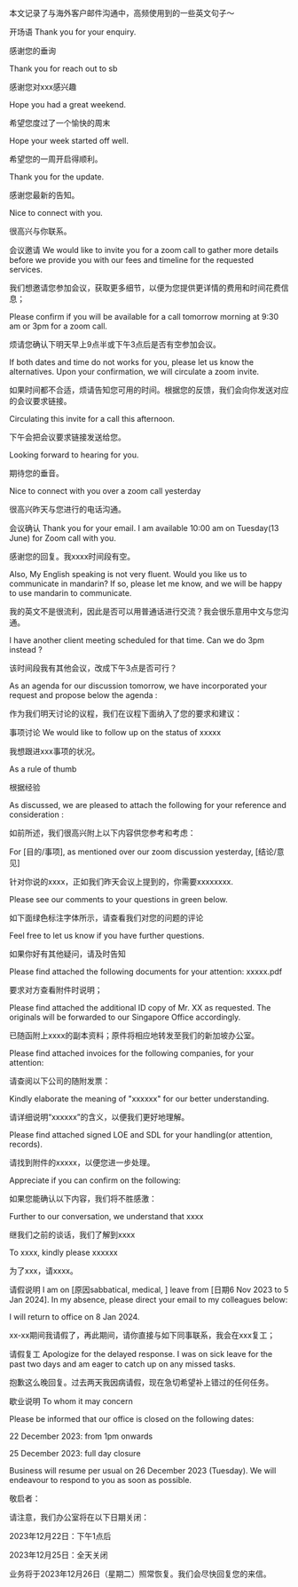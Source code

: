



本文记录了与海外客户邮件沟通中，高频使用到的一些英文句子～



开场语
Thank you for your enquiry.

感谢您的垂询

Thank you for reach out to sb

感谢您对xxx感兴趣

Hope you had a great weekend.

希望您度过了一个愉快的周末

Hope your week started off well.

希望您的一周开启得顺利。

Thank you for the update.

感谢您最新的告知。

Nice to connect with you.

很高兴与你联系。



会议邀请
We would like to invite you for a zoom call to gather more details before we provide you with our fees and timeline for the requested services.

我们想邀请您参加会议，获取更多细节，以便为您提供更详情的费用和时间花费信息；

Please confirm if you will be available for a call tomorrow morning at 9:30 am or 3pm for a zoom call.

烦请您确认下明天早上9点半或下午3点后是否有空参加会议。

If both dates and time do not works for you, please let us know the alternatives.  Upon your confirmation, we will circulate a zoom invite.

如果时间都不合适，烦请告知您可用的时间。根据您的反馈，我们会向你发送对应的会议要求链接。

Circulating this invite for a call this afternoon.

下午会把会议要求链接发送给您。

Looking forward to hearing for you.

期待您的垂音。

Nice to connect with you over a zoom call yesterday

很高兴昨天与您进行的电话沟通。



会议确认
Thank you for your email.  I am available 10:00 am on Tuesday(13 June) for Zoom call with you.

感谢您的回复。我xxxx时间段有空。

Also, My English speaking is not very fluent. Would you like us to communicate in mandarin? If so, please let me know, and we will be happy to use mandarin to communicate.

我的英文不是很流利，因此是否可以用普通话进行交流？我会很乐意用中文与您沟通。

I have another client meeting scheduled for that time. Can we do 3pm instead ?

该时间段我有其他会议，改成下午3点是否可行？

As an agenda for our discussion tomorrow, we have incorporated your request and propose below the agenda :

作为我们明天讨论的议程，我们在议程下面纳入了您的要求和建议：



事项讨论
We would like to follow up on the status of xxxxx

我想跟进xxx事项的状况。

As a rule of thumb

根据经验

As discussed, we are pleased to attach the following for your reference and consideration :

如前所述，我们很高兴附上以下内容供您参考和考虑：

For [目的/事项], as mentioned over our zoom discussion yesterday, [结论/意见]

针对你说的xxxx，正如我们昨天会议上提到的，你需要xxxxxxxx.

Please see our comments to your questions in green below.

如下面绿色标注字体所示，请查看我们对您的问题的评论

Feel free to let us know if you have further questions.

如果你好有其他疑问，请及时告知

Please find attached the following documents for your attention: xxxxx.pdf

要求对方查看附件时说明；

Please find attached the additional ID copy of Mr. XX as requested. The originals will be forwarded to our Singapore Office accordingly.

已随函附上xxxx的副本资料；原件将相应地转发至我们的新加坡办公室。

Please find attached invoices for the following companies, for your attention:

请查阅以下公司的随附发票：

Kindly elaborate the meaning of "xxxxxx" for our better understanding.

请详细说明“xxxxxx”的含义，以便我们更好地理解。

Please find attached signed LOE and SDL for your handling(or attention, records).

请找到附件的xxxxx，以便您进一步处理。

Appreciate if you can confirm on the following:

如果您能确认以下内容，我们将不胜感激：

Further to our conversation, we understand that xxxx

继我们之前的谈话，我们了解到xxxx

To xxxx, kindly please xxxxxx

为了xxx，请xxxx。



请假说明
I am on [原因sabbatical, medical, ] leave from [日期6 Nov 2023 to 5 Jan 2024]. In my absence, please direct your email to my colleagues below:

I will return to office on 8 Jan 2024.

xx-xx期间我请假了，再此期间，请你直接与如下同事联系，我会在xxx复工；



请假复工
Apologize for the delayed response. I was on sick leave for the past two days and am eager to catch up on any missed tasks.

抱歉这么晚回复。过去两天我因病请假，现在急切希望补上错过的任何任务。



歇业说明
To whom it may concern

Please be informed that our office is closed on the following dates:

22 December 2023: from 1pm onwards

25 December 2023: full day closure

Business will resume per usual on 26 December 2023 (Tuesday). We will endeavour to respond to you as soon as possible.

敬启者：

请注意，我们办公室将在以下日期关闭：

2023年12月22日：下午1点后

2023年12月25日：全天关闭

业务将于2023年12月26日（星期二）照常恢复。我们会尽快回复您的来信。